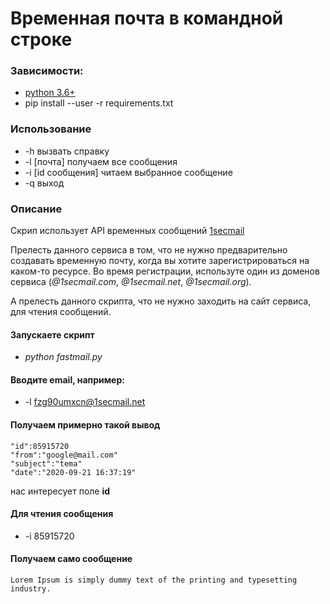 # Временная почта в командной строке

### Зависимости:
* [python 3.6+](https://www.python.org/)
* pip install --user -r requirements.txt

### Использование
* -h вызвать справку
* -l [почта] получаем все сообщения
* -i [id сообщения] читаем выбранное сообщение
* -q выход

### Описание
Скрип использует API временных сообщений [1secmail](https://www.1secmail.com/) 

Прелесть данного сервиса в том, что не нужно предварительно создавать временную почту, когда вы хотите зарегистрироваться на каком-то ресурсе. 
Во время регистрации, используте один из доменов сервиса (_@1secmail.com_, _@1secmail.net_, _@1secmail.org_).

А прелесть данного скрипта, что не нужно заходить на сайт сервиса, для чтения сообщений.

#### Запускаете скрипт
* _python fastmail.py_
#### Вводите email, например:
* -l fzg90umxcn@1secmail.net
#### Получаем примерно такой вывод
```
"id":85915720
"from":"google@mail.com"
"subject":"tema"
"date":"2020-09-21 16:37:19"
```
нас интересует поле **id**
#### Для чтения сообщения
* -i 85915720
#### Получаем само сообщение
```
Lorem Ipsum is simply dummy text of the printing and typesetting industry.
```
